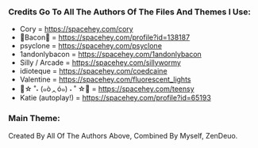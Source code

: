 ### Credits Go To All The Authors Of The Files And Themes I Use:

- Cory = https://spacehey.com/cory
- 🥓Bacon🥓 = https://spacehey.com/profile?id=138187
- psyclone = https://spacehey.com/psyclone
- 1andonlybacon = https://spacehey.com/1andonlybacon
- Silly / Arcade = https://spacehey.com/sillywormy
- idioteque = https://spacehey.com/coedcaine
- Valentine = https://spacehey.com/fluorescent_lights
- 🌈☆ ˚˖ (๑òᆺó๑) ˖ ˚ ☆🌸 = https://spacehey.com/teensy
- Katie (autoplay!) = https://spacehey.com/profile?id=65193

### Main Theme:

Created By All Of The Authors Above, Combined By Myself, ZenDeuo.